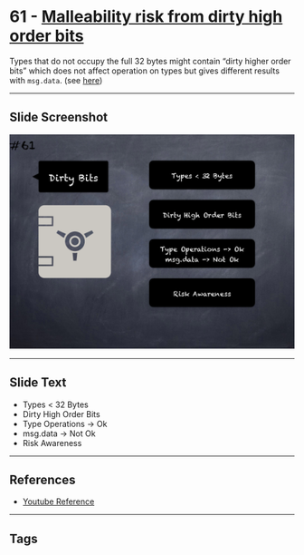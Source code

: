 # 61 - [Malleability risk from dirty high order bits](Malleability%20risk%20from%20dirty%20high%20order%20bits.md)
Types that do not occupy the full 32 bytes might contain “dirty higher order bits” which does not affect operation on types but gives different results with `msg.data`. (see [here](https://docs.soliditylang.org/en/v0.8.1/security-considerations.html#minor-details))

___
## Slide Screenshot
![061.png](../../images/4.%20Pitfalls%20and%20Best%20Practices%20101/061.png)
___
## Slide Text
- Types < 32 Bytes
- Dirty High Order Bits
- Type Operations -> Ok
- msg.data -> Not Ok
- Risk Awareness
___
## References
- [Youtube Reference](https://www.youtube.com/watch?v=byA3MLLiKMM)
___
## Tags